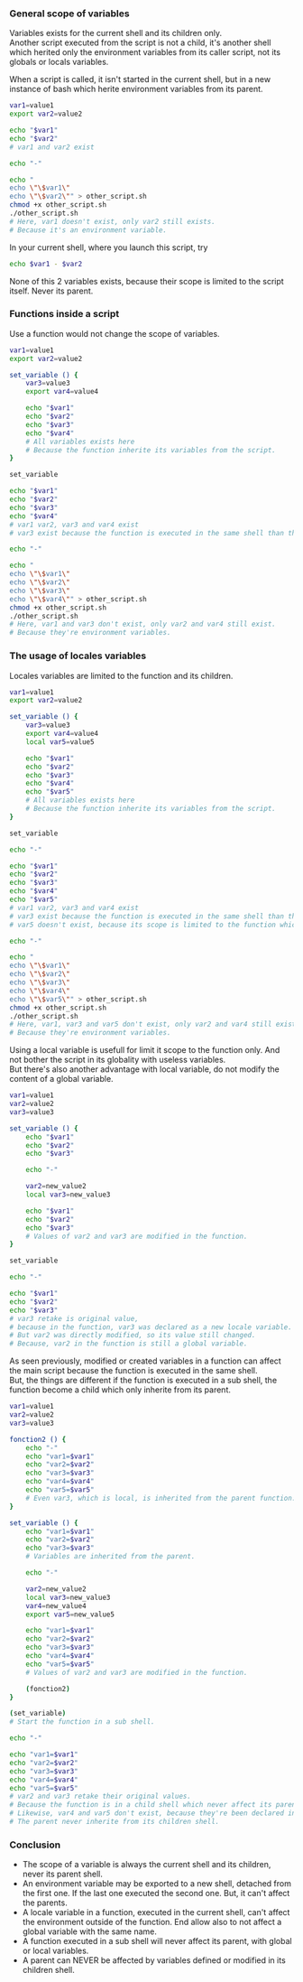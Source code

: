 ### General scope of variables

Variables exists for the current shell and its children only.  
Another script executed from the script is not a child, it's another shell which herited only the environment variables from its caller script, not its globals or locals variables.

When a script is called, it isn't started in the current shell, but in a new instance of bash which herite environment variables from its parent.
```bash
var1=value1
export var2=value2

echo "$var1"
echo "$var2"
# var1 and var2 exist

echo "-"

echo "
echo \"\$var1\"
echo \"\$var2\"" > other_script.sh
chmod +x other_script.sh
./other_script.sh
# Here, var1 doesn't exist, only var2 still exists.
# Because it's an environment variable.
```
In your current shell, where you launch this script, try
```bash
echo $var1 - $var2
```
None of this 2 variables exists, because their scope is limited to the script itself. Never its parent.


### Functions inside a script

Use a function would not change the scope of variables.
```bash
var1=value1
export var2=value2

set_variable () {
	var3=value3
	export var4=value4

	echo "$var1"
	echo "$var2"
	echo "$var3"
	echo "$var4"
	# All variables exists here
	# Because the function inherite its variables from the script.
}

set_variable

echo "$var1"
echo "$var2"
echo "$var3"
echo "$var4"
# var1 var2, var3 and var4 exist
# var3 exist because the function is executed in the same shell than the script itself.

echo "-"

echo "
echo \"\$var1\"
echo \"\$var2\"
echo \"\$var3\"
echo \"\$var4\"" > other_script.sh
chmod +x other_script.sh
./other_script.sh
# Here, var1 and var3 don't exist, only var2 and var4 still exist.
# Because they're environment variables.
```

### The usage of locales variables

Locales variables are limited to the function and its children.
```bash
var1=value1
export var2=value2

set_variable () {
	var3=value3
	export var4=value4
	local var5=value5

	echo "$var1"
	echo "$var2"
	echo "$var3"
	echo "$var4"
	echo "$var5"
	# All variables exists here
	# Because the function inherite its variables from the script.
}

set_variable

echo "-"

echo "$var1"
echo "$var2"
echo "$var3"
echo "$var4"
echo "$var5"
# var1 var2, var3 and var4 exist
# var3 exist because the function is executed in the same shell than the script itself.
# var5 doesn't exist, because its scope is limited to the function which declare it.

echo "-"

echo "
echo \"\$var1\"
echo \"\$var2\"
echo \"\$var3\"
echo \"\$var4\"
echo \"\$var5\"" > other_script.sh
chmod +x other_script.sh
./other_script.sh
# Here, var1, var3 and var5 don't exist, only var2 and var4 still exist.
# Because they're environment variables.
```

Using a local variable is usefull for limit it scope to the function only. And not bother the script in its globality with useless variables.  
But there's also another advantage with local variable, do not modify the content of a global variable.
```bash
var1=value1
var2=value2
var3=value3

set_variable () {
	echo "$var1"
	echo "$var2"
	echo "$var3"

	echo "-"

	var2=new_value2
	local var3=new_value3

	echo "$var1"
	echo "$var2"
	echo "$var3"
	# Values of var2 and var3 are modified in the function.
}

set_variable

echo "-"

echo "$var1"
echo "$var2"
echo "$var3"
# var3 retake is original value,
# because in the function, var3 was declared as a new locale variable.
# But var2 was directly modified, so its value still changed.
# Because, var2 in the function is still a global variable.
```

As seen previously, modified or created variables in a function can affect the main script because the function is executed in the same shell.  
But, the things are different if the function is executed in a sub shell, the function become a child which only inherite from its parent.
```bash
var1=value1
var2=value2
var3=value3

fonction2 () {
	echo "-"
	echo "var1=$var1"
	echo "var2=$var2"
	echo "var3=$var3"
	echo "var4=$var4"
	echo "var5=$var5"
	# Even var3, which is local, is inherited from the parent function.
}

set_variable () {
	echo "var1=$var1"
	echo "var2=$var2"
	echo "var3=$var3"
	# Variables are inherited from the parent.

	echo "-"

	var2=new_value2
	local var3=new_value3
	var4=new_value4
	export var5=new_value5

	echo "var1=$var1"
	echo "var2=$var2"
	echo "var3=$var3"
	echo "var4=$var4"
	echo "var5=$var5"
	# Values of var2 and var3 are modified in the function.

	(fonction2)
}

(set_variable)
# Start the function in a sub shell.

echo "-"

echo "var1=$var1"
echo "var2=$var2"
echo "var3=$var3"
echo "var4=$var4"
echo "var5=$var5"
# var2 and var3 retake their original values.
# Because the function is in a child shell which never affect its parent.
# Likewise, var4 and var5 don't exist, because they're been declared in child shell.
# The parent never inherite from its children shell.
```

### Conclusion

- The scope of a variable is always the current shell and its children, never its parent shell.
- An environment variable may be exported to a new shell, detached from the first one. If the last one executed the second one. But, it can't affect the parents.
- A locale variable in a function, executed in the current shell, can't affect the environment outside of the function. End allow also to not affect a global variable with the same name.
- A function executed in a sub shell will never affect its parent, with global or local variables.
- A parent can NEVER be affected by variables defined or modified in its children shell.
